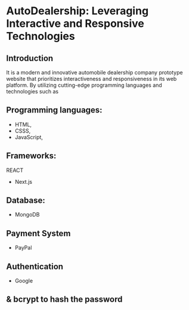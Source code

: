 # AutoDealership: Leveraging Interactive and Responsive Technologies

## Introduction

It is a modern and innovative automobile dealership company prototype website that prioritizes interactiveness and responsiveness in its web platform. By utilizing cutting-edge programming languages and technologies such as

## Programming languages:

- HTML,
- CSSS,
- JavaScript,

## Frameworks:

REACT

- Next.js

## Database:

- MongoDB

## Payment System

- PayPal

## Authentication

- Google

## & bcrypt to hash the password
